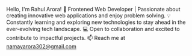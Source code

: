 Hello, I'm Rahul Arora!
🚀 Frontened Web Developer | Passionate about creating innovative web applications and enjoy problem solving.
💡 Constantly learning and exploring new technologies to stay ahead in the ever-evolving tech landscape.
💻 Open to collaboration and excited to contribute to impactful projects.
📫 Reach me at namayarora302@gmail.com

<!---
Rahularora302/Rahularora302 is a ✨ special ✨ repository because its `README.md` (this file) appears on your GitHub profile.
You can click the Preview link to take a look at your changes.
--->
